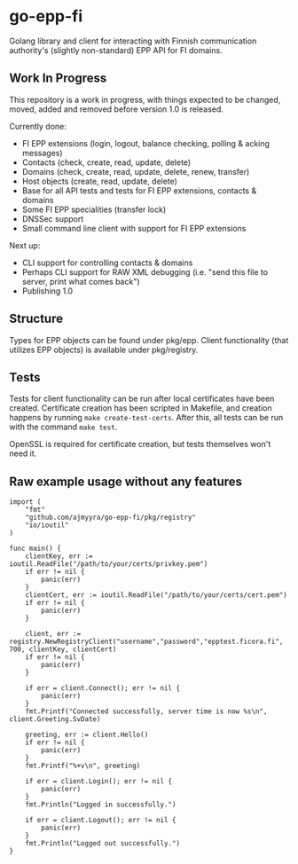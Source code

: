 # go-epp-fi
Golang library and client for interacting with Finnish communication authority's (slightly non-standard) EPP API for FI domains.

## Work In Progress

This repository is a work in progress, with things expected to be changed, moved, added and removed before version 1.0 is released.

Currently done:
- FI EPP extensions (login, logout, balance checking, polling & acking messages)
- Contacts (check, create, read, update, delete)
- Domains (check, create, read, update, delete, renew, transfer)
- Host objects (create, read, update, delete)
- Base for all API tests and tests for FI EPP extensions, contacts & domains
- Some FI EPP specialities (transfer lock)
- DNSSec support
- Small command line client with support for FI EPP extensions

Next up:
- CLI support for controlling contacts & domains
- Perhaps CLI support for RAW XML debugging (i.e. "send this file to server, print what comes back")
- Publishing 1.0

## Structure

Types for EPP objects can be found under pkg/epp.
Client functionality (that utilizes EPP objects) is available under pkg/registry.

## Tests

Tests for client functionality can be run after local certificates have been created.
Certificate creation has been scripted in Makefile, and creation happens by running `make create-test-certs`.
After this, all tests can be run with the command `make test`.

OpenSSL is required for certificate creation, but tests themselves won't need it.

## Raw example usage without any features

```
import (
	"fmt"
	"github.com/ajmyyra/go-epp-fi/pkg/registry"
	"io/ioutil"
)

func main() {
	clientKey, err := ioutil.ReadFile("/path/to/your/certs/privkey.pem")
	if err != nil {
		panic(err)
	}
	clientCert, err := ioutil.ReadFile("/path/to/your/certs/cert.pem")
    if err != nil {
		panic(err)
	}

	client, err := registry.NewRegistryClient("username","password","epptest.ficora.fi", 700, clientKey, clientCert)
	if err != nil {
		panic(err)
	}

	if err = client.Connect(); err != nil {
		panic(err)
	}
	fmt.Printf("Connected successfully, server time is now %s\n", client.Greeting.SvDate)

	greeting, err := client.Hello()
	if err != nil {
		panic(err)
	}
	fmt.Printf("%+v\n", greeting)

    if err = client.Login(); err != nil {
        panic(err)
    }
    fmt.Println("Logged in successfully.")

    if err = client.Logout(); err != nil {
        panic(err)
    }
    fmt.Println("Logged out successfully.")
}
```
